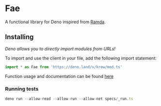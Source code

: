 # Fae
A functional library for Deno inspired from [Ramda](https://ramdajs.com).

## Installing
*Deno allows you to directly import modules from URLs!*

To import and use the client in your file, add the following import statement:
```typescript
import * as Fae from 'https://deno.land/x/krow/mod.ts'
```

Function usage and documentation can be found [here](https://doc.deno.land/https/deno.land/x/krow/mod.ts)

### Running tests
```typescript
deno run --allow-read --allow-run --allow-net specs/_run.ts
```
